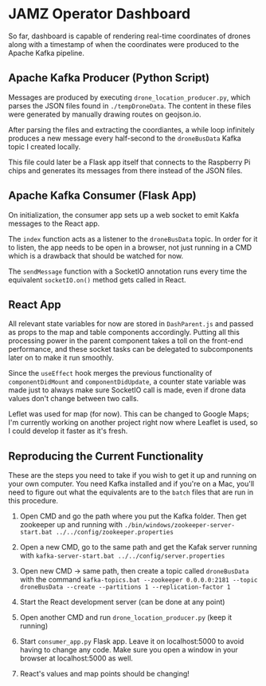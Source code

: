 # JAMZ Operator Dashboard
So far, dashboard is capable of rendering real-time coordinates of drones along with a timestamp of when the coordinates were produced to the Apache Kafka pipeline.

## Apache Kafka Producer (Python Script)
Messages are produced by executing `drone_location_producer.py`, which parses the JSON files found in `./tempDroneData`. The content in these files were generated by manually drawing routes on geojson.io.

After parsing the files and extracting the coordiantes, a while loop infinitely produces a new message every half-second to the `droneBusData` Kafka topic I created locally.

This file could later be a Flask app itself that connects to the Raspberry Pi chips and generates its messages from there instead of the JSON files.

## Apache Kafka Consumer (Flask App)
On initialization, the consumer app sets up a web socket to emit Kakfa messages to the React app.

The `index` function acts as a listener to the `droneBusData` topic. In order for it to listen, the app needs to be open in a browser, not just running in a CMD which is a drawback that should be watched for now.

The `sendMessage` function with a SocketIO annotation runs every time the equivalent `socketIO.on()` method gets called in React.

## React App
All relevant state variables for now are stored in `DashParent.js` and passed as props to the map and table components accordingly. Putting all this processing power in the parent component takes a toll on the front-end performance, and these socket tasks can be delegated to subcomponents later on to make it run smoothly. 

Since the `useEffect` hook merges the previous functionality of `componentDidMount` and `componentDidUpdate`, a counter state variable was made just to always make sure SocketIO call is made, even if drone data values don't change between two calls.

Leflet was used for map (for now). This can be changed to Google Maps; I'm currently working on another project right now where Leaflet is used, so I could develop it faster as it's fresh.

## Reproducing the Current Functionality
These are the steps you need to take if you wish to get it up and running on your own computer. You need Kafka installed and if you're on a Mac, you'll need to figure out what the equivalents are to the `batch` files that are run in this procedure.

1. Open CMD and go the path where you put the Kafka folder. Then get zookeeper up and running with `./bin/windows/zookeeper-server-start.bat ../../config/zookeeper.properties`

2. Open a new CMD, go to the same path and get the Kafak server running with `kafka-server-start.bat ../../config/server.properties`

3. Open new CMD -> same path, then create a topic called `droneBusData` with the command `kafka-topics.bat --zookeeper 0.0.0.0:2181 --topic droneBusData --create --partitions 1 --replication-factor 1`

4. Start the React development server (can be done at any point)

5. Open another CMD and run `drone_location_producer.py` (keep it running)

6. Start `consumer_app.py` Flask app. Leave it on localhost:5000 to avoid having to change any code. Make sure you open a window in your browser at localhost:5000 as well.

7. React's values and map points should be changing!

